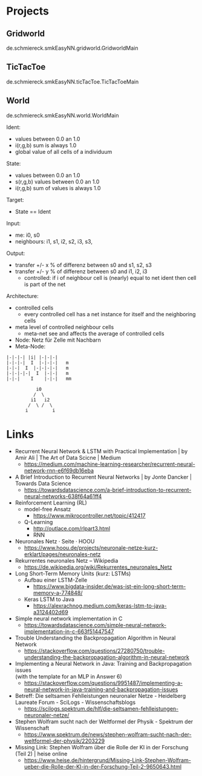 
# Projects
## Gridworld
de.schmiereck.smkEasyNN.gridworld.GridworldMain

## TicTacToe
de.schmiereck.smkEasyNN.ticTacToe.TicTacToeMain

## World
de.schmiereck.smkEasyNN.world.WorldMain

Ident:
* values between 0.0 an 1.0
* i(r,g,b) sum is always 1.0
* global value of all cells of a individuum

State:
* values between 0.0 an 1.0
* s(r,g,b) values between 0.0 an 1.0
* i(r,g,b) sum of values is always 1.0

Target:
* State == Ident

Input:
* me: i0, s0
* neighbours: i1, s1, i2, s2, i3, s3,

Output:
* transfer +/- x % of differenz between s0 and s1, s2, s3
* transfer +/- y % of differenz between s0 and i1, i2, i3
  * controlled: if i of neighbour cell is (nearly) equal to net ident then cell is part of the net

Architecture:
* controlled cells
  * every controlled cell has a net instance 
    for itself and the neighboring cells
* meta level of controlled neighbour cells
  * meta-net see and affects the average of controlled cells
* Node: Netz für Zelle mit Nachbarn
* Meta-Node: 

```
|-|-|-| |i| |-|-|-|
|-|-|-|  I  |-|-|-|   m
|-|-|  I  |-|-|-|-|   m
|-|-|-|-|  I  |-|-|   m
|-|-|    I    |-|-|   mm

           i0
          /  \
         i1   i2
        /  \ /  \
       i         i
```

# Links
* Recurrent Neural Network & LSTM with Practical Implementation | by Amir Ali | The Art of Data Scicne | Medium
  * https://medium.com/machine-learning-researcher/recurrent-neural-network-rnn-e6f69db16eba
* A Brief Introduction to Recurrent Neural Networks | by Jonte Dancker | Towards Data Science
  * https://towardsdatascience.com/a-brief-introduction-to-recurrent-neural-networks-638f64a61ff4
* Reinforcement Learning (RL)
  * model-free Ansatz
    * https://www.mikrocontroller.net/topic/412417
  * Q-Learning
    * http://outlace.com/rlpart3.html
    * RNN
* Neuronales Netz · Seite · HOOU
  * https://www.hoou.de/projects/neuronale-netze-kurz-erklart/pages/neuronales-netz
* Rekurrentes neuronales Netz – Wikipedia
  * https://de.wikipedia.org/wiki/Rekurrentes_neuronales_Netz
* Long Short-Term Memory Units (kurz: LSTMs)
  * Aufbau einer LSTM-Zelle
    * https://www.bigdata-insider.de/was-ist-ein-long-short-term-memory-a-774848/
  * Keras LSTM to Java
    * https://alexrachnog.medium.com/keras-lstm-to-java-a3124402d69
* Simple neural network implementation in C
    * https://towardsdatascience.com/simple-neural-network-implementation-in-c-663f51447547
* Trouble Understanding the Backpropagation Algorithm in Neural Network
  * https://stackoverflow.com/questions/27280750/trouble-understanding-the-backpropagation-algorithm-in-neural-network
* Implementing a Neural Network in Java: Training and Backpropagation issues\
  (with the template for an MLP in Answer 6) 
  * https://stackoverflow.com/questions/9951487/implementing-a-neural-network-in-java-training-and-backpropagation-issues
* Betreff: Die seltsamen Fehlleistungen neuronaler Netze - Heidelberg Laureate Forum - SciLogs - Wissenschaftsblogs
  * https://scilogs.spektrum.de/hlf/die-seltsamen-fehlleistungen-neuronaler-netze/
* Stephen Wolfram sucht nach der Weltformel der Physik - Spektrum der Wissenschaft
  * https://www.spektrum.de/news/stephen-wolfram-sucht-nach-der-weltformel-der-physik/2203229
* Missing Link: Stephen Wolfram über die Rolle der KI in der Forschung (Teil 2) | heise online
  * https://www.heise.de/hintergrund/Missing-Link-Stephen-Wolfram-ueber-die-Rolle-der-KI-in-der-Forschung-Teil-2-9650643.html 

